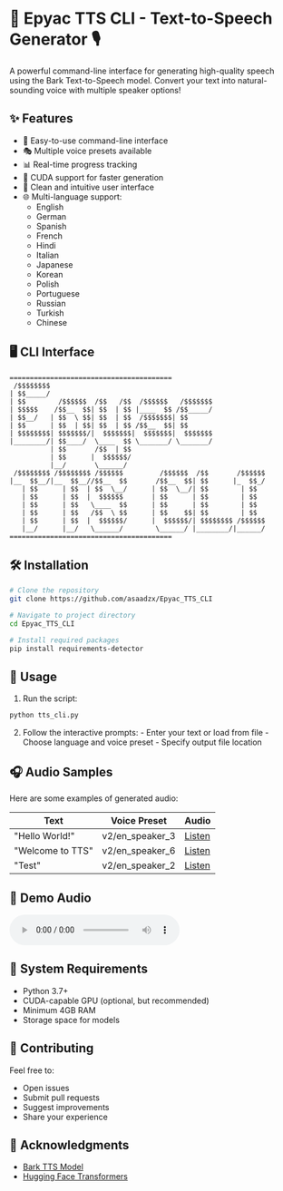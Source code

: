 # 🎯 Epyac TTS CLI - Text-to-Speech Generator 🎙️

A powerful command-line interface for generating high-quality speech using the Bark Text-to-Speech model. Convert your text into natural-sounding voice with multiple speaker options!

## ✨ Features

- 🚀 Easy-to-use command-line interface
- 🎭 Multiple voice presets available
- 📊 Real-time progress tracking
- 💪 CUDA support for faster generation
- 🎨 Clean and intuitive user interface
- 🌐 Multi-language support:
    - English
    - German
    - Spanish
    - French
    - Hindi
    - Italian
    - Japanese
    - Korean
    - Polish
    - Portuguese
    - Russian
    - Turkish
    - Chinese

## 🖥️ CLI Interface

```
========================================
 /$$$$$$$$                                                     
| $$_____/                                                     
| $$        /$$$$$$  /$$   /$$  /$$$$$$   /$$$$$$$             
| $$$$$    /$$__  $$| $$  | $$ |____  $$ /$$_____/             
| $$__/   | $$  \ $$| $$  | $$  /$$$$$$$| $$                   
| $$      | $$  | $$| $$  | $$ /$$__  $$| $$                   
| $$$$$$$$| $$$$$$$/|  $$$$$$$|  $$$$$$$|  $$$$$$$             
|________/| $$____/  \____  $$ \_______/ \_______/             
          | $$       /$$  | $$                                 
          | $$      |  $$$$$$/                                 
          |__/       \______/                                  
 /$$$$$$$$ /$$$$$$$$ /$$$$$$         /$$$$$$  /$$       /$$$$$$
|__  $$__/|__  $$__//$$__  $$       /$$__  $$| $$      |_  $$_/
   | $$      | $$  | $$  \__/      | $$  \__/| $$        | $$  
   | $$      | $$  |  $$$$$$       | $$      | $$        | $$  
   | $$      | $$   \____  $$      | $$      | $$        | $$  
   | $$      | $$   /$$  \ $$      | $$    $$| $$        | $$  
   | $$      | $$  |  $$$$$$/      |  $$$$$$/| $$$$$$$$ /$$$$$$
   |__/      |__/   \______/        \______/ |________/|______/
========================================
```

## 🛠️ Installation

```bash
# Clone the repository
git clone https://github.com/asaadzx/Epyac_TTS_CLI

# Navigate to project directory
cd Epyac_TTS_CLI

# Install required packages
pip install requirements-detector
```

## 🚀 Usage

1. Run the script:
```bash
python tts_cli.py
```

2. Follow the interactive prompts:
        - Enter your text or load from file
        - Choose language and voice preset
        - Specify output file location

## 🎧 Audio Samples

Here are some examples of generated audio:

| Text | Voice Preset | Audio |
|------|-------------|-------|
| "Hello World!" | v2/en_speaker_3 | [Listen](samples/hello_world.wav) |
| "Welcome to TTS" | v2/en_speaker_6 | [Listen](samples/welcome.wav) |
| "Test" | v2/en_speaker_2 | [Listen](samples/test.wav) |

## 🎵 Demo Audio

<audio controls>
    <source src="samples/test.mp3" type="audio/mpeg">
    Your browser does not support the audio element.
</audio>

## 🔧 System Requirements

- Python 3.7+
- CUDA-capable GPU (optional, but recommended)
- Minimum 4GB RAM
- Storage space for models

## 👥 Contributing

Feel free to:
- Open issues
- Submit pull requests
- Suggest improvements
- Share your experience

## 🙏 Acknowledgments

- [Bark TTS Model](https://github.com/suno-ai/bark)
- [Hugging Face Transformers](https://huggingface.co/transformers)
